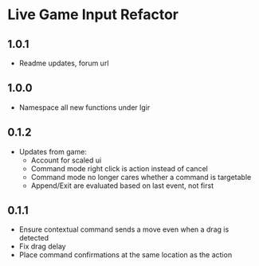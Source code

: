# Live Game Input Refactor

## 1.0.1

- Readme updates, forum url

## 1.0.0

- Namespace all new functions under lgir

## 0.1.2

- Updates from game:
  - Account for scaled ui
  - Command mode right click is action instead of cancel
  - Command mode no longer cares whether a command is targetable
  - Append/Exit are evaluated based on last event, not first

## 0.1.1

- Ensure contextual command sends a move even when a drag is detected
- Fix drag delay
- Place command confirmations at the same location as the action
